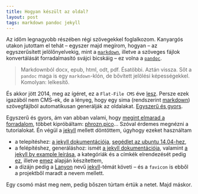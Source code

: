 ```yaml
---
title: Hogyan készült az oldal?
layout: post
tags: markdown pandoc jekyll
---
```


Az időm legnagyobb részében régi szövegekkel foglalkozom. Kanyargós utakon jutottam el tehát – egyszer majd megírom, hogyan –  az egyszerűsített jelölőnyelvekig, mint a [`markdown`][markdown], illetve a szöveges fájlok konvertálását forradalmasító svájci bicskáig – ez volna a [`pandoc`][pandoc].

> Markdownból docx, epub, html, odt, pdf. Ésatöbbi. Aztán vissza. Sőt a `pandoc` maga is egy `markdown`-klón, de bővített jelölési képességekkel. Komolyan: lelkesítő. 

És akkor jött 2014, meg az ígéret, ez a `Flat-File CMS` éve [lesz](http://www.typeandgrids.com/blog/goodbye-wordpress-2014-will-be-the-year-of-flat-file-cmses). Persze ezek igazából nem CMS-ek, de a lényeg, hogy egy sima (rendszerint [markdown][markdown]) szövegfájlból automatikusan generálják az oldalakat. [Egyszerű és gyors](http://www.queness.com/post/16142/11-lightning-fast-flat-file-cms).

Egyszerű és gyors, ám van abban valami, hogy [megint elmarad a forradalom](https://www.ostraining.com/blog/general/2014-static-websites/), többet kipróbáltam: [phrozn][phrozn],[pico][pico]… Szóval érdemes megnézni a tutorialokat. Én végül a [jekyll][jekyll] mellett döntöttem, úgyhogy ezeket használtam

- a telepítéshez: [a jekyll dokumentációja][jekyll-doc], [segédlet az ubuntu 14.04-hez](http://michaelchelen.net/81fa/install-jekyll-2-ubuntu-14-04/),
- a felépítéshez, generáláshoz: ismét [a jekyll dokumentációja][jekyll-doc], valamint [a jekyll by example leírása](https://www.andrewmunsell.com/tutorials/jekyll-by-example), a kategóriák és a címkék elrendezését pedig [ez](http://stackoverflow.com/questions/8991995/using-liquid-to-sort-posts-alphabetically), illetve [emez](http://stackoverflow.com/questions/1408824/an-easy-way-to-support-tags-in-a-jekyll-blog/21002505#21002505) alapján készítettem,
- a dizájn pedig a [Lanyon](http://lanyon.getpoole.com/) nevű [jekyll][jekyll]-témát követi – és a `favicon` is ebből a projektből maradt a nevem mellett.

Egy csomó mást meg nem, pedig bőszen túrtam értük a netet. Majd máskor.

[jekyll]: http://jekyllrb.com/
[jekyll-doc]: http://jekyllrb.com/docs/home/
[markdown]: http://daringfireball.net/projects/markdown/basics
[pandoc]: http://johnmacfarlane.net/pandoc/
[phrozn]: http://phrozn.info/
[pico]: http://picocms.org/
